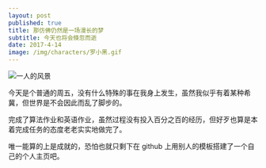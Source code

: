 ```yaml
---
layout: post
published: true
title: 那仿佛仍然是一场漫长的梦
subtitle: 今天也将会倏忽而逝
date: 2017-4-14
image: /img/characters/罗小黑.gif
---
```

![一人的风景]({{site.baseurl}}/img/lonliness-2.jpeg)

今天是个普通的周五，没有什么特殊的事在我身上发生，虽然我似乎有着某种希冀，但世界是不会因此而乱了脚步的。

完成了算法作业和英语作业，虽然过程没有投入百分之百的经历，但好歹也算是本着完成任务的态度老老实实地做完了。

唯一能算的上是成就的，恐怕也就只剩下在 github 上用别人的模板搭建了一个自己的个人主页吧。
